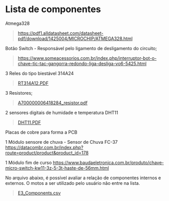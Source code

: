 # Lista de componentes

Atmega328
> https://pdf1.alldatasheet.com/datasheet-pdf/download/1425004/MICROCHIP/ATMEGA328.html 

Botão Switch - Responsável pelo ligamento de desligamento do circuito;
> https://www.someacessorios.com.br/index.php/interruptor-bot-o-chave-tic-tac-gangorra-redondo-liga-desliga-vo6-5425.html 

3 Reles do tipo biestável 314A24 
> [RT314A12.PDF](https://github.com/f741963/ea075-2023.2/files/13540275/RT314A12.PDF)

3 Resistores;
> [A700000006418284_resistor.pdf](https://github.com/f741963/ea075-2023.2/files/13540277/A700000006418284_resistor.pdf)

2 sensores digitais de humidade e temperatura DHT11
> [DHT11.PDF](https://github.com/f741963/ea075-2023.2/files/13540280/DHT11.PDF)

Placas de cobre para forma a PCB

1 Módulo sensore de chuva - Sensor de Chuva FC-37 
https://datacombr.com.br/index.php?route=product/product&product_id=178 

1 Módulo fim de curso 
https://www.baudaeletronica.com.br/produto/chave-micro-switch-kw11-3z-5-3t-haste-de-56mm.html

No arquivo abaixo, é possível avaliar a relação de componentes internos e externos. O motos a ser utilizado pelo usuário não entre na lista. 
> [E3_Components.csv](https://github.com/f741963/ea075-2023.2/files/13540234/E3_Components.csv)

